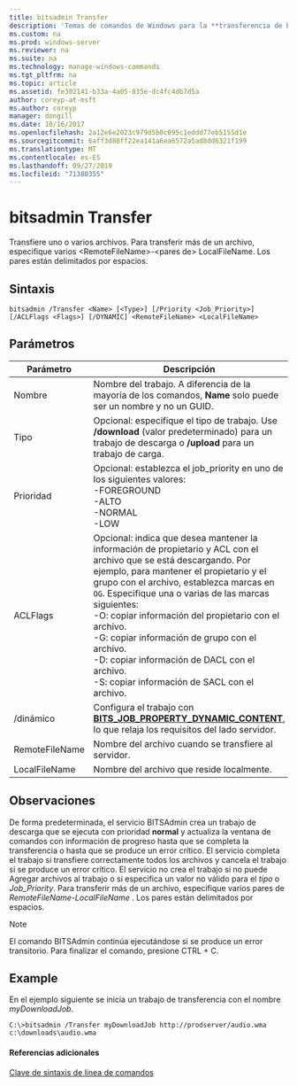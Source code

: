 ```yaml
---
title: bitsadmin Transfer
description: 'Temas de comandos de Windows para la **transferencia de bitsadmin** : transfiere uno o varios archivos.'
ms.custom: na
ms.prod: windows-server
ms.reviewer: na
ms.suite: na
ms.technology: manage-windows-commands
ms.tgt_pltfrm: na
ms.topic: article
ms.assetid: fe302141-b33a-4a05-835e-dc4fc4db7d5a
author: coreyp-at-msft
ms.author: coreyp
manager: dongill
ms.date: 10/16/2017
ms.openlocfilehash: 2a12e6e2023c979d5b0c095c1eddd77eb5155d1e
ms.sourcegitcommit: 6aff3d88ff22ea141a6ea6572a5ad8dd6321f199
ms.translationtype: MT
ms.contentlocale: es-ES
ms.lasthandoff: 09/27/2019
ms.locfileid: "71380355"
---
```

# <a name="bitsadmin-transfer"></a>bitsadmin Transfer

Transfiere uno o varios archivos. Para transferir más de un archivo, especifique varios \<RemoteFileName\>-\<pares de\> LocalFileName. Los pares están delimitados por espacios.

## <a name="syntax"></a>Sintaxis

```
bitsadmin /Transfer <Name> [<Type>] [/Priority <Job_Priority>] [/ACLFlags <Flags>] [/DYNAMIC] <RemoteFileName> <LocalFileName>
```

## <a name="parameters"></a>Parámetros

|Parámetro|Descripción|
|---------|-----------|
|Nombre|Nombre del trabajo. A diferencia de la mayoría de los comandos, **Name** solo puede ser un nombre y no un GUID.|
|Tipo|Opcional: especifique el tipo de trabajo. Use **/download** (valor predeterminado) para un trabajo de descarga o **/upload** para un trabajo de carga.|
|Prioridad|Opcional: establezca el job_priority en uno de los siguientes valores:</br>-FOREGROUND</br>-ALTO</br>-NORMAL</br>-LOW|
|ACLFlags|Opcional: indica que desea mantener la información de propietario y ACL con el archivo que se está descargando. Por ejemplo, para mantener el propietario y el grupo con el archivo, establezca marcas en `OG`. Especifique una o varias de las marcas siguientes:</br>-O: copiar información del propietario con el archivo.</br>-G: copiar información de grupo con el archivo.</br>-D: copiar información de DACL con el archivo.</br>-S: copiar información de SACL con el archivo.|
|\/dinámico|Configura el trabajo con [**BITS_JOB_PROPERTY_DYNAMIC_CONTENT**](/windows/desktop/api/bits5_0/ne-bits5_0-bits_job_property_id), lo que relaja los requisitos del lado servidor.|
|RemoteFileName|Nombre del archivo cuando se transfiere al servidor.|
|LocalFileName|Nombre del archivo que reside localmente.|

## <a name="remarks"></a>Observaciones

De forma predeterminada, el servicio BITSAdmin crea un trabajo de descarga que se ejecuta con prioridad **normal** y actualiza la ventana de comandos con información de progreso hasta que se completa la transferencia o hasta que se produce un error crítico. El servicio completa el trabajo si transfiere correctamente todos los archivos y cancela el trabajo si se produce un error crítico. El servicio no crea el trabajo si no puede Agregar archivos al trabajo o si especifica un valor no válido para el *tipo* o *Job_Priority*. Para transferir más de un archivo, especifique varios pares de *RemoteFileName*-*LocalFileName* . Los pares están delimitados por espacios.

> [!NOTE]
> El comando BITSAdmin continúa ejecutándose si se produce un error transitorio. Para finalizar el comando, presione CTRL + C.

## <a name="BKMK_examples"></a>Example

En el ejemplo siguiente se inicia un trabajo de transferencia con el nombre *myDownloadJob*.
```
C:\>bitsadmin /Transfer myDownloadJob http://prodserver/audio.wma c:\downloads\audio.wma
```

#### <a name="additional-references"></a>Referencias adicionales

[Clave de sintaxis de línea de comandos](command-line-syntax-key.md)